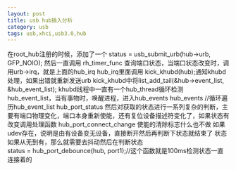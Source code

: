 ```yaml
---
layout: post
title: usb hub插入分析
category: usb
tags: usb,xhci,usb3.0,hub
---
```

在root_hub注册的时候，添加了一个 status = usb_submit_urb(hub->urb, GFP_NOIO);
然后一直调用 rh_timer_func 查询端口状态，当端口状态改变时，调用urb->irq，就是上面的hub_irq
hub_irq里面调用 kick_khubd(hub);通知khubd处理，如果出错就重新发送urb
kick_khubd中将list_add_tail(&hub->event_list, &hub_event_list);
khubd线程中一直有一个hub_thread循环检测hub_event_list，当有事物时，唤醒进程，进入hub_events
hub_events
    //循环遍历hub_event_list
      hub_port_status
    然后对获取的状态进行一系列复杂的判断，主要有端口物理变化，端口本身重新使能，还有复位设备描述符变化了，如果状态有改变调用处理函数
      hub_port_connect_change
    使能的清除标志什么也不做
    如果udev存在，说明是由有设备变无设备，直接断开然后再判断下状态就结束了
    状态如果从无到有，那么就需要去抖动然后在判断状态	
                status = hub_port_debounce(hub, port1);//这个函数就是100ms检测状态一直连接着的